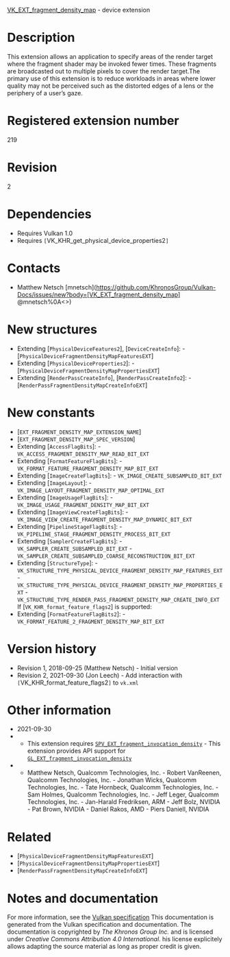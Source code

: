 [VK_EXT_fragment_density_map](https://www.khronos.org/registry/vulkan/specs/1.3-extensions/man/html/VK_EXT_fragment_density_map.html) - device extension

# Description
This extension allows an application to specify areas of the render target
where the fragment shader may be invoked fewer times.
These fragments are broadcasted out to multiple pixels to cover the render
target.The primary use of this extension is to reduce workloads in areas where
lower quality may not be perceived such as the distorted edges of a lens or
the periphery of a user’s gaze.

# Registered extension number
219

# Revision
2

# Dependencies
- Requires Vulkan 1.0
- Requires `[`VK_KHR_get_physical_device_properties2`]`

# Contacts
- Matthew Netsch [mnetsch](https://github.com/KhronosGroup/Vulkan-Docs/issues/new?body=[VK_EXT_fragment_density_map] @mnetsch%0A<<Here describe the issue or question you have about the VK_EXT_fragment_density_map extension>>)

# New structures
- Extending [`PhysicalDeviceFeatures2`], [`DeviceCreateInfo`]:  - [`PhysicalDeviceFragmentDensityMapFeaturesEXT`] 
- Extending [`PhysicalDeviceProperties2`]:  - [`PhysicalDeviceFragmentDensityMapPropertiesEXT`] 
- Extending [`RenderPassCreateInfo`], [`RenderPassCreateInfo2`]:  - [`RenderPassFragmentDensityMapCreateInfoEXT`]

# New constants
- [`EXT_FRAGMENT_DENSITY_MAP_EXTENSION_NAME`]
- [`EXT_FRAGMENT_DENSITY_MAP_SPEC_VERSION`]
- Extending [`AccessFlagBits`]:  - `VK_ACCESS_FRAGMENT_DENSITY_MAP_READ_BIT_EXT` 
- Extending [`FormatFeatureFlagBits`]:  - `VK_FORMAT_FEATURE_FRAGMENT_DENSITY_MAP_BIT_EXT` 
- Extending [`ImageCreateFlagBits`]:  - `VK_IMAGE_CREATE_SUBSAMPLED_BIT_EXT` 
- Extending [`ImageLayout`]:  - `VK_IMAGE_LAYOUT_FRAGMENT_DENSITY_MAP_OPTIMAL_EXT` 
- Extending [`ImageUsageFlagBits`]:  - `VK_IMAGE_USAGE_FRAGMENT_DENSITY_MAP_BIT_EXT` 
- Extending [`ImageViewCreateFlagBits`]:  - `VK_IMAGE_VIEW_CREATE_FRAGMENT_DENSITY_MAP_DYNAMIC_BIT_EXT` 
- Extending [`PipelineStageFlagBits`]:  - `VK_PIPELINE_STAGE_FRAGMENT_DENSITY_PROCESS_BIT_EXT` 
- Extending [`SamplerCreateFlagBits`]:  - `VK_SAMPLER_CREATE_SUBSAMPLED_BIT_EXT`  - `VK_SAMPLER_CREATE_SUBSAMPLED_COARSE_RECONSTRUCTION_BIT_EXT` 
- Extending [`StructureType`]:  - `VK_STRUCTURE_TYPE_PHYSICAL_DEVICE_FRAGMENT_DENSITY_MAP_FEATURES_EXT`  - `VK_STRUCTURE_TYPE_PHYSICAL_DEVICE_FRAGMENT_DENSITY_MAP_PROPERTIES_EXT`  - `VK_STRUCTURE_TYPE_RENDER_PASS_FRAGMENT_DENSITY_MAP_CREATE_INFO_EXT` 
If [`VK_KHR_format_feature_flags2`] is supported:
- Extending [`FormatFeatureFlagBits2`]:  - `VK_FORMAT_FEATURE_2_FRAGMENT_DENSITY_MAP_BIT_EXT`

# Version history
- Revision 1, 2018-09-25 (Matthew Netsch)  - Initial version 
- Revision 2, 2021-09-30 (Jon Leech)  - Add interaction with `[`VK_KHR_format_feature_flags2`]` to `vk.xml`

# Other information
* 2021-09-30
*   - This extension requires [`SPV_EXT_fragment_invocation_density`](https://htmlpreview.github.io/?https://github.com/KhronosGroup/SPIRV-Registry/blob/master/extensions/EXT/SPV_EXT_fragment_invocation_density.html)  - This extension provides API support for [`GL_EXT_fragment_invocation_density`](https://github.com/KhronosGroup/GLSL/blob/master/extensions/ext/GLSL_EXT_fragment_invocation_density.txt) 
*   - Matthew Netsch, Qualcomm Technologies, Inc.  - Robert VanReenen, Qualcomm Technologies, Inc.  - Jonathan Wicks, Qualcomm Technologies, Inc.  - Tate Hornbeck, Qualcomm Technologies, Inc.  - Sam Holmes, Qualcomm Technologies, Inc.  - Jeff Leger, Qualcomm Technologies, Inc.  - Jan-Harald Fredriksen, ARM  - Jeff Bolz, NVIDIA  - Pat Brown, NVIDIA  - Daniel Rakos, AMD  - Piers Daniell, NVIDIA

# Related
- [`PhysicalDeviceFragmentDensityMapFeaturesEXT`]
- [`PhysicalDeviceFragmentDensityMapPropertiesEXT`]
- [`RenderPassFragmentDensityMapCreateInfoEXT`]

# Notes and documentation
For more information, see the [Vulkan specification](https://www.khronos.org/registry/vulkan/specs/1.3-extensions/html/vkspec.html)
This documentation is generated from the Vulkan specification and documentation.
The documentation is copyrighted by *The Khronos Group Inc.* and is licensed under *Creative Commons Attribution 4.0 International*.
his license explicitely allows adapting the source material as long as proper credit is given.
        